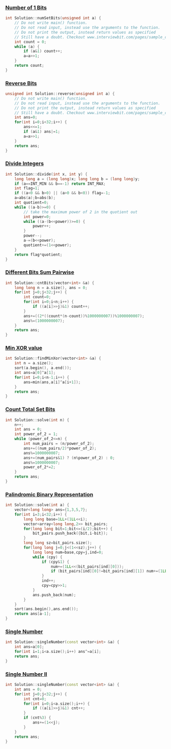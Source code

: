### [Number of 1 Bits](https://www.interviewbit.com/problems/number-of-1-bits/)

```cpp
int Solution::numSetBits(unsigned int a) {
    // Do not write main() function.
    // Do not read input, instead use the arguments to the function.
    // Do not print the output, instead return values as specified
    // Still have a doubt. Checkout www.interviewbit.com/pages/sample_codes/ for more details
    int count = 0;
    while (a) {
        if (a&1) count++;
        a=a>>1;
    }
    return count;
}
```

### [Reverse Bits](https://www.interviewbit.com/problems/reverse-bits/)

```cpp
unsigned int Solution::reverse(unsigned int a) {
    // Do not write main() function.
    // Do not read input, instead use the arguments to the function.
    // Do not print the output, instead return values as specified
    // Still have a doubt. Checkout www.interviewbit.com/pages/sample_codes/ for more details
    int ans=0;
    for(int i=0;i<32;i++) {
        ans<<=1;
        if (a&1) ans|=1;
        a=a>>1;
    }
    return ans;
}
```

### [Divide Integers](https://www.interviewbit.com/problems/divide-integers/)

```cpp
int Solution::divide(int x, int y) {
    long long a = (long long)x; long long b = (long long)y;
    if (a==INT_MIN && b==-1) return INT_MAX;
    int flag=1;
    if ((a<0 && b>0) || (a>0 && b<0)) flag=-1;
    a=abs(a);b=abs(b);
    int quotient=0;
    while ((a-b)>=0) {
        // take the maximum power of 2 in the quotient out
        int power=0;
        while ((a-(b<<power))>=0) {
            power++;
        }
        power--;
        a-=(b<<power);
        quotient+=(1<<power);
    }
    return flag*quotient;
}
```

### [Different Bits Sum Pairwise](https://www.interviewbit.com/problems/different-bits-sum-pairwise/)

```cpp
int Solution::cntBits(vector<int> &a) {
    long long n = a.size(), ans = 0;
    for(int j=0;j<32;j++) {
        int count=0;
        for(int i=0;i<n;i++) {
            if ((a[i]>>j)&1) count++;
        }
        ans+=((2*((count*(n-count))%1000000007))%1000000007);
        ans%=(1000000007);
    }
    return ans;
}
```

### [Min XOR value](https://www.interviewbit.com/problems/min-xor-value/)

```cpp
int Solution::findMinXor(vector<int> &a) {
    int n = a.size();
    sort(a.begin(), a.end());
    int ans=a[0]^a[1];
    for(int i=0;i<n-1;i++) {
        ans=min(ans,a[i]^a[i+1]);
    }
    return ans;
}
```

### [Count Total Set Bits](https://www.interviewbit.com/problems/count-total-set-bits/)

```cpp
int Solution::solve(int n) {
    n++;
    int ans = 0;
    int power_of_2 = 1;
    while (power_of_2<=n) {
        int num_pairs = (n/power_of_2);
        ans+=((num_pairs/2)*power_of_2);
        ans%=1000000007;
        ans+=(num_pairs&1) ? (n%power_of_2) : 0;
        ans%=1000000007;
        power_of_2*=2;
    }
    return ans;
}
```

### [Palindromic Binary Representation](https://www.interviewbit.com/problems/palindromic-binary-representation/)

```cpp
int Solution::solve(int a) {
    vector<long long> ans={1,3,5,7};
    for(int i=3;i<32;i++) {
        long long base=1LL+(1LL<<i);
        vector<array<long long,2>> bit_pairs;
        for(long long bit=1;bit<=(i/2);bit++) {
            bit_pairs.push_back({bit,i-bit});
        }
        long long sz=bit_pairs.size();
        for(long long j=0;j<(1<<sz);j++) {
            long long num=base,cpy=j,ind=0;
            while (cpy) {
                if (cpy&1) {
                    num+=(1LL<<(bit_pairs[ind][0]));
                    if (bit_pairs[ind][0]!=bit_pairs[ind][1]) num+=(1LL<<(bit_pairs[ind][1]));
                }
                ind++;
                cpy=cpy>>1;
            }
            ans.push_back(num);
        }
    }
    sort(ans.begin(),ans.end());
    return ans[a-1];
}
```

### [Single Number](https://www.interviewbit.com/problems/single-number/)

```cpp
int Solution::singleNumber(const vector<int> &a) {
    int ans=a[0];
    for(int i=1;i<a.size();i++) ans^=a[i];
    return ans;
}
```

### [Single Number II](https://www.interviewbit.com/problems/single-number-ii/)

```cpp
int Solution::singleNumber(const vector<int> &a) {
    int ans = 0;
    for(int j=0;j<32;j++) {
        int cnt=0;
        for(int i=0;i<a.size();i++) {
            if ((a[i]>>j)&1) cnt++;
        }
        if (cnt%3) {
            ans+=(1<<j);
        }
    }
    return ans;
}
```
